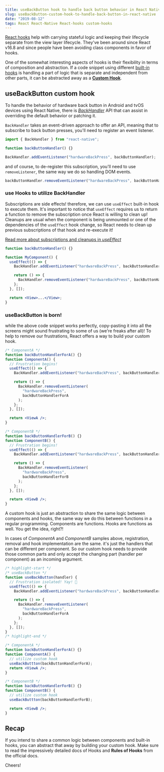 ```yaml
---
title: useBackButton hook to handle back button behavior in React Native
slug: useBackButton-custom-hook-to-handle-back-button-in-react-native
date: "2019-08-12"
tags: React React-Native React-hooks custom-hooks
---
```


[React hooks](https://reactjs.org/docs/hooks-intro.html) help with carrying stateful logic and keeping their lifecycle separate from the view layer lifecycle. They've been around since React v16.8 and since people have been avoiding class components in favor of hooks.

One of the somewhat interesting aspects of hooks is their flexibility in terms of composition and abstraction. If a code snippet using different [built-in hooks](https://reactjs.org/docs/hooks-reference.html) is handling a part of logic that is separate and independent from other parts, it can be abstracted away as a [**Custom Hook**](https://reactjs.org/docs/hooks-custom.html).

## useBackButton custom hook

To handle the behavior of hardware back button in Android and tvOS devices using React Native, there is [_BackHandler_](https://facebook.github.io/react-native/docs/backhandler.html) API that can assist in overriding the default behavior or patching it.

`BackHandler` takes an event-driven approach to offer an API, meaning that to subscribe to back button presses, you'll need to register an event listener.

```js
import { BackHandler } from "react-native";

function backButtonHandler() {}

BackHandler.addEventListener("hardwareBackPress", backButtonHandler);
```

and of course, to de-register this subscription, you'll need to use `removeListener`, the same way we do so handling DOM events.

```js
backButtonHandler.removeEventListener("hardwareBackPress", backButtonHandler);
```

### use Hooks to utilize BackHandler

Subscriptions are side effects! therefore, we can use `useEffect` built-in hook to execute them. It's important to notice that `useEffect` requires us to return a function to remove the subscription once React is willing to clean up! Cleanups are usual when the component is being unmounted or one of the dependencies of the `useEffect` hook change, so React needs to clean up previous subscriptions of that hook and re-execute it!

[Read more about subscriptions and cleanups in _useEffect_](https://reactjs.org/docs/hooks-effect.html#effects-with-cleanup)

```jsx
function backButtonHandler() {}

function MyComponent() {
  useEffect(() => {
    BackHandler.addEventListener("hardwareBackPress", backButtonHandler);

    return () => {
      BackHandler.removeEventListener("hardwareBackPress", backButtonHandler);
    };
  }, []);

  return <View>...</View>;
}
```

### useBackButton is born!

while the above code snippet works perfectly, copy-pasting it into all the screens might sound frustrating to some of us (we're freaks after all)! To help to remove our frustrations, React offers a way to build your custom hook.

```jsx
/* ComponentA */
function backButtonHandlerForA() {}
function ComponentA() {
  // Frustration begins!
  useEffect(() => {
    BackHandler.addEventListener("hardwareBackPress", backButtonHandlerForA);

    return () => {
      BackHandler.removeEventListener(
        "hardwareBackPress",
        backButtonHandlerForA
      );
    };
  }, []);

  return <ViewA />;
}

/* ComponentB */
function backButtonHandlerForB() {}
function ComponentB() {
  // Frustration begins!
  useEffect(() => {
    BackHandler.addEventListener("hardwareBackPress", backButtonHandlerForB);

    return () => {
      BackHandler.removeEventListener(
        "hardwareBackPress",
        backButtonHandlerForB
      );
    };
  }, []);

  return <ViewB />;
}
```

A custom hook is just an abstraction to share the same logic between components and hooks, the same way we do this between functions in a regular programming.
Components are functions. Hooks are functions as well. You get the idea, right?!

In cases of _ComponentA_ and _ComponentB_ samples above, registration, removal and hook implementation are the same. it's just the handlers that can be different per component. So our custom hook needs to provide those common parts and only accept the changing part (handler per component) as an incoming argument.

```jsx
/* highlight-start */
/* useBackButton */
function useBackButton(handler) {
  // Frustration isolated! Yay! 🎉
  useEffect(() => {
    BackHandler.addEventListener("hardwareBackPress", backButtonHandlerForA);

    return () => {
      BackHandler.removeEventListener(
        "hardwareBackPress",
        backButtonHandlerForA
      );
    };
  }, []);
}
/* highlight-end */

/* ComponentA */
function backButtonHandlerForA() {}
function ComponentA() {
  // utilize custom hook
  useBackButtton(backButtonHandlerForA);
  return <ViewA />;
}

/* ComponentB */
function backButtonHandlerForB() {}
function ComponentB() {
  // utilize custom hook
  useBackButtton(backButtonHandlerForB);

  return <ViewB />;
}
```

## Recap

If you intend to share a common logic between components and built-in hooks, you can abstract that away by building your custom hook. Make sure to read the impressively detailed docs of Hooks and **Rules of Hooks** from the official docs.

Cheers!
